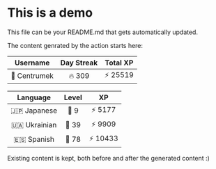 # This is a demo

This file can be your README.md that gets automatically updated.

The content genrated by the action starts here:

<!--START_SECTION:duolingoStats-->
<!-- Automatically generated with https://github.com/centrumek/duolingo-readme-stats-->

| Username | Day Streak | Total XP |
|:---:|:---:|:---:|
| 👤 Centrumek | 🔥 309 | ⚡ 25519 |

| Language | Level | XP |
|:---:|:---:|:---:|
| 🇯🇵 Japanese | 👑 9 | ⚡ 5177 |
| 🇺🇦 Ukrainian | 👑 39 | ⚡ 9909 |
| 🇪🇸 Spanish | 👑 78 | ⚡ 10433 |

<!--END_SECTION:duolingoStats-->

Existing content is kept, both before and after the generated content :)
